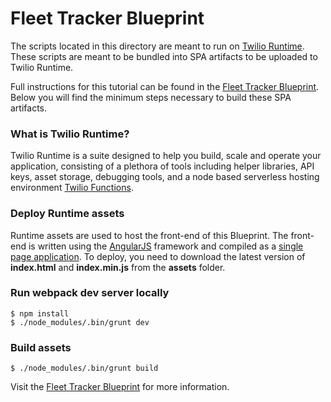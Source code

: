 
# Fleet Tracker Blueprint
The scripts located in this directory are meant to run on [Twilio Runtime](https://www.twilio.com/docs/api/runtime/functions). These scripts are meant to be bundled into SPA artifacts to be uploaded to Twilio Runtime.

Full instructions for this tutorial can be found in the [Fleet Tracker Blueprint](https://www.twilio.com/wireless/blueprints/fleet-tracker/). Below you will find the minimum steps necessary to build these SPA artifacts.

### What is Twilio Runtime?
Twilio Runtime is a suite designed to help you build, scale and operate your application, consisting of a plethora of tools including helper libraries, API keys, asset storage, debugging tools, and a node based serverless hosting environment [Twilio Functions](https://www.twilio.com/docs/api/runtime/functions).

### Deploy Runtime assets
Runtime assets are used to host the front-end of this Blueprint. The front-end is written using the [AngularJS](https://angularjs.org/) framework and compiled as a [single page application](https://en.wikipedia.org/wiki/Single-page_application). To deploy, you need to download the latest version of **index.html** and **index.min.js** from the **assets** folder.

### Run webpack dev server locally
```
$ npm install
$ ./node_modules/.bin/grunt dev
```

### Build assets
```
$ ./node_modules/.bin/grunt build
```

Visit the [Fleet Tracker Blueprint](https://www.twilio.com/wireless/blueprints/fleet-tracker/) for more information.